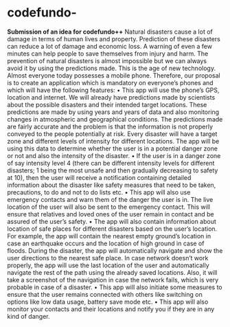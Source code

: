 # **codefundo-**
**Submission of an idea for codefundo++**
Natural disasters cause a lot of damage in terms of human lives and property. Prediction of these disasters can reduce a lot of damage and economic loss. A warning of even a few minutes can help people to save themselves from injury and harm. The prevention of natural disasters is almost impossible but we can always avoid it by using the predictions made.
This is the age of new technology. Almost everyone today possesses a mobile phone. Therefore, our proposal is to create an application which is mandatory on everyone’s phones and which will have the following features:
•	This app will use the phone’s GPS, location and internet. We will already have predictions made by scientists about the possible disasters and their intended target locations. These predictions are made by using years and years of data and also monitoring changes in atmospheric and geographical conditions. The predictions made are fairly accurate and the problem is that the information is not properly conveyed to the people potentially at risk. Every disaster will have a target zone and different levels of intensity for different locations. The app will be using this data to determine whether the user is in a potential danger zone or not and also the intensity of the disaster. 
•	If the user is in a danger zone of say intensity level 4 (there can be different intensity levels for different disasters; 1 being the most unsafe and then gradually decreasing to safety at 10), then the user will receive a notification containing detailed information about the disaster like safety measures that need to be taken, precautions, to do and not to do lists etc.
•	This app will also use emergency contacts and warn them of the danger the user is in. The live location of the user will also be sent to the emergency contact. This will ensure that relatives and loved ones of the user remain in contact and be assured of the user’s safety. 
•	The app will also contain information about location of safe places for different disasters based on the user’s location. For example, the app will contain the nearest empty ground’s location in case an earthquake occurs and the location of high ground in case of floods. During the disaster, the app will automatically navigate and show the user directions to the nearest safe place. In case network doesn’t work properly, the app will use the last location of the user and automatically navigate the rest of the path using the already saved locations. Also, it will take a screenshot of the navigation in case the network fails, which is very probable in case of a disaster.
•	This app will also initiate some measures to ensure that the user remains connected with others like switching on options like low data usage, battery save mode etc. 
•	This app will also monitor your contacts and their locations and notify you if they are in any kind of danger.


